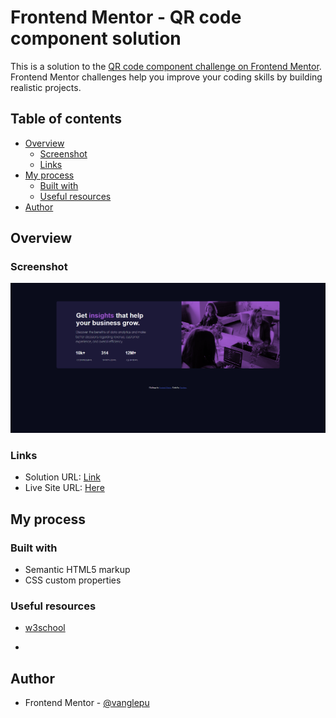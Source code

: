 # Frontend Mentor - QR code component solution

This is a solution to the [QR code component challenge on Frontend Mentor](https://www.frontendmentor.io/challenges/qr-code-component-iux_sIO_H). Frontend Mentor challenges help you improve your coding skills by building realistic projects. 

## Table of contents

- [Overview](#overview)
  - [Screenshot](#screenshot)
  - [Links](#links)
- [My process](#my-process)
  - [Built with](#built-with)
  - [Useful resources](#useful-resources)
- [Author](#author)




## Overview

### Screenshot

![](images/screenshot.png)

### Links

- Solution URL: [Link](https://github.com/Vanglepu/Stats-preview-card-component)
- Live Site URL: [Here](https://vanglepu.github.io/Stats-preview-card-component)

## My process

### Built with

- Semantic HTML5 markup
- CSS custom properties


### Useful resources

- [w3school](https://www.w3schools.com/) 
*

## Author
- Frontend Mentor - [@vanglepu](https://www.frontendmentor.io/profile/Vanglepu)


